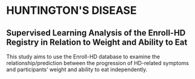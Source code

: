 # HUNTINGTON'S DISEASE
## Supervised Learning Analysis of the Enroll-HD Registry in Relation to Weight and Ability to Eat
This study aims to use the Enroll-HD database to examine the relationship/prediction between the progression of HD-related symptoms and participants’ weight and ability to eat independently.
